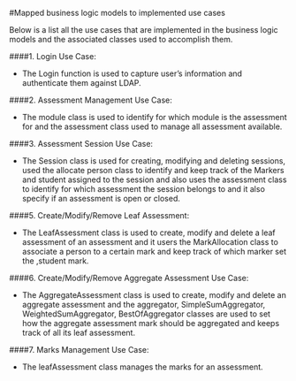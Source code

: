 #Mapped business logic models to implemented use cases

Below is a list all the use cases that are implemented in the business logic models and the associated
classes used to accomplish them. 

####1. Login Use Case:
* The Login function is used to capture user’s information and authenticate them against LDAP.

####2. Assessment Management Use Case:
* The module class is used to identify for which module is the assessment for and the assessment class used to manage all assessment available.

####3. Assessment Session Use Case:
* The Session class is used for creating, modifying and deleting sessions, used the allocate person class to identify and keep track of the Markers and student assigned to the session and also uses the assessment class to identify for which assessment the session belongs to and it also specify if an assessment is open or closed.

####5. Create/Modify/Remove Leaf Assessment:
* The LeafAssessment class is used to create, modify and delete a leaf assessment of an assessment and it users the MarkAllocation class to associate a person to a certain mark and keep track of which marker set the ,student mark.

####6. Create/Modify/Remove Aggregate Assessment Use Case:
* The AggregateAssessment class is used to create, modify and delete an aggregate assessment and the aggregator, SimpleSumAggregator, WeightedSumAggregator, BestOfAggregator classes are used to set how the aggregate assessment mark should be aggregated and keeps track of all its leaf assessment.

####7. Marks Management Use Case:
* The leafAssessment class manages the marks for an assessment.
